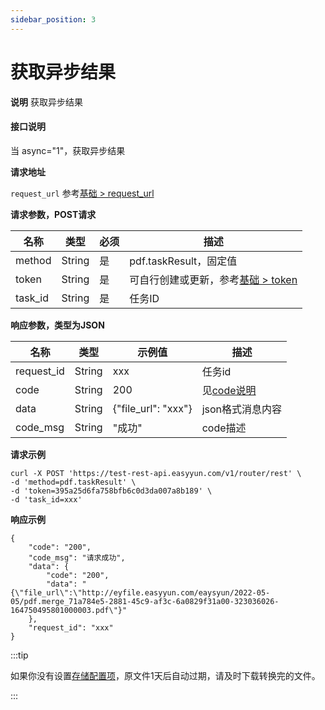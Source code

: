 ```yaml
---
sidebar_position: 3
---
```


# 获取异步结果

**说明**
获取异步结果


#### 接口说明
当 async="1"，获取异步结果

**请求地址**

`request_url` 参考[基础 > request_url](/docs/api/base#request-url)

**请求参数，POST请求**

| 名称 | 类型 | 必须 | 描述 |
| --- | --- | --- | --- |
| method | String | 是 | pdf.taskResult，固定值 |
| token | String | 是 | 可自行创建或更新，参考[基础 > token](/docs/api/base#token)|
| task_id | String | 是 | 任务ID |



**响应参数，类型为JSON**

| 名称 | 类型 | 示例值 | 描述 |
| --- | --- | --- | --- |
| request_id | String | xxx | 任务id |
| code | String | 200 | 见[code说明](/docs/api/code) |
| data | String | {"file_url": "xxx"} | json格式消息内容 |
| code_msg | String | "成功" | code描述 |

**请求示例**
```shell
curl -X POST 'https://test-rest-api.easyyun.com/v1/router/rest' \
-d 'method=pdf.taskResult' \
-d 'token=395a25d6fa758bfb6c0d3da007a8b189' \
-d 'task_id=xxx'
```

**响应示例**
```shell
{
	"code": "200",
	"code_msg": "请求成功",
	"data": {
		"code": "200",
		"data": "{\"file_url\":\"http://eyfile.easyyun.com/eaysyun/2022-05-05/pdf.merge_71a784e5-2881-45c9-af3c-6a0829f31a00-323036026-164750495801000003.pdf\"}"
	},
	"request_id": "xxx"
}
```

:::tip

如果你没有设置[存储配置项](/docs/api/base#storage-存储)，原文件1天后自动过期，请及时下载转换完的文件。

::: 
